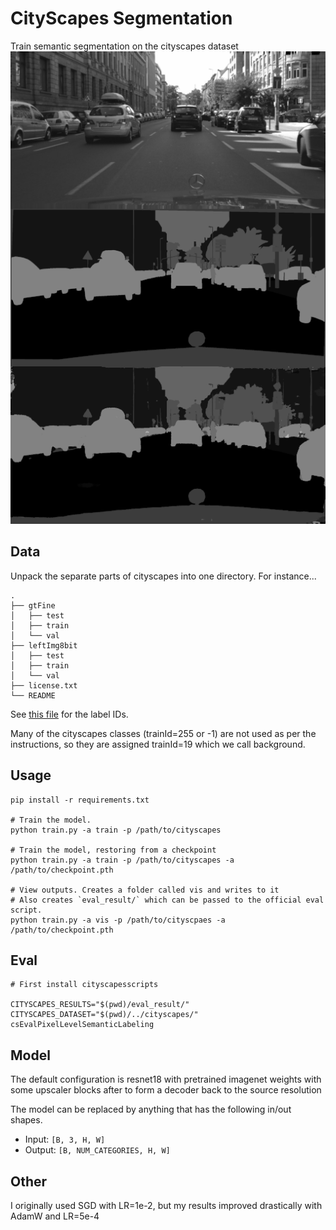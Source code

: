 # CityScapes Segmentation
Train semantic segmentation on the cityscapes dataset
![](imgs/sample_small.png)

## Data
Unpack the separate parts of cityscapes into one directory. For instance...
```
.
├── gtFine
│   ├── test
│   ├── train
│   └── val
├── leftImg8bit
│   ├── test
│   ├── train
│   └── val
├── license.txt
└── README
```
See [this file](https://github.com/mcordts/cityscapesScripts/blob/master/cityscapesscripts/helpers/labels.py) for the label IDs.

Many of the cityscapes classes (trainId=255 or -1) are not used as per the instructions, so they are assigned trainId=19 which we call background.


## Usage
```
pip install -r requirements.txt

# Train the model.
python train.py -a train -p /path/to/cityscapes

# Train the model, restoring from a checkpoint
python train.py -a train -p /path/to/cityscapes -a /path/to/checkpoint.pth

# View outputs. Creates a folder called vis and writes to it
# Also creates `eval_result/` which can be passed to the official eval script.
python train.py -a vis -p /path/to/cityscpaes -a /path/to/checkpoint.pth
```

## Eval
```
# First install cityscapesscripts

CITYSCAPES_RESULTS="$(pwd)/eval_result/" CITYSCAPES_DATASET="$(pwd)/../cityscapes/" csEvalPixelLevelSemanticLabeling
```

## Model
The default configuration is resnet18 with pretrained imagenet weights with some
upscaler blocks after to form a decoder back to the source resolution

The model can be replaced by anything that has the following in/out shapes.
* Input: `[B, 3, H, W]`
* Output: `[B, NUM_CATEGORIES, H, W]`

## Other
I originally used SGD with LR=1e-2, but my results improved drastically with AdamW and LR=5e-4
